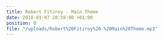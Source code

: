 ```yaml
---
title: Robert Fitzroy - Main Theme
date: 2018-01-07 20:59:00 +01:00
position: 0
file: "/uploads/Robert%20Fitzroy%20-%20Main%20Theme.mp3"
---
```


